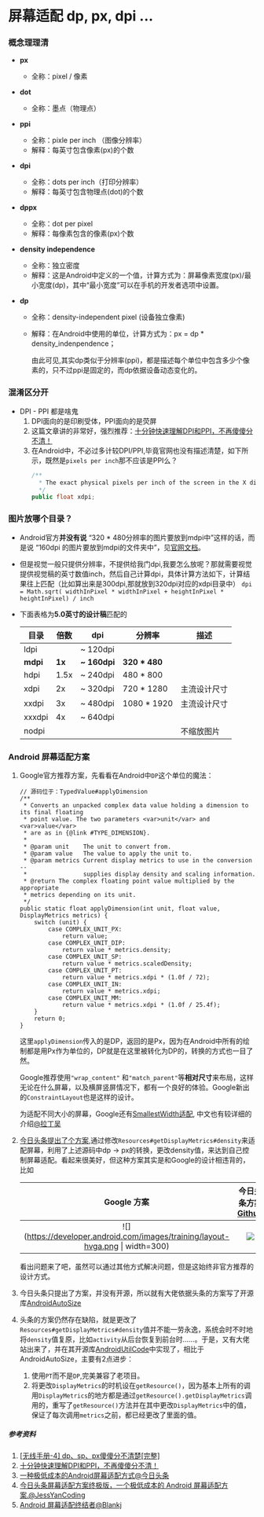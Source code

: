 # 屏幕适配 dp, px, dpi ...

### 概念理理清

* **px**

  * 全称：pixel / 像素

* **dot**

  * 全称：墨点（物理点）

* **ppi**

  * 全称：pixle per inch （图像分辨率）
  * 解释：每英寸包含像素(px)的个数

* **dpi**

  * 全称：dots per inch（打印分辨率）
  * 解释：每英寸包含物理点(dot)的个数

* **dppx**

  * 全称：dot per pixel
  * 解释：每像素包含的像素(px)个数

* **density independence**

  * 全称：独立密度
  * 解释：这是Android中定义的一个值，计算方式为：屏幕像素宽度(px)/最小宽度(dp)，其中“最小宽度”可以在手机的开发者选项中设置。

* **dp**

  * 全称：density-independent pixel (设备独立像素)

  * 解释：在Android中使用的单位，计算方式为：px = dp * density_indenpendence；    

    由此可见,其实dp类似于分辨率(ppi)，都是描述每个单位中包含多少个像素的，只不过ppi是固定的，而dp依据设备动态变化的。



### 混淆区分开

* DPI - PPI 都是啥鬼
  1. DPI面向的是印刷受体，PPI面向的是荧屏
  2. 这篇文章讲的非常好，强烈推荐：[十分钟快速理解DPI和PPI，不再傻傻分不清！](https://www.jianshu.com/p/aaa9fafdbc20)
  3. 在Android中，不必过多计较DPI/PPI,毕竟官网也没有描述清楚，如下所示，既然是`pixels per inch`那不应该是PPI么？
       ```java
       /**
         * The exact physical pixels per inch of the screen in the X dimension.
         */
       public float xdpi;
       ```



### 图片放哪个目录？

* Android官方**并没有说** “320 * 480分辨率的图片要放到mdpi中”这样的话，而是说 “160dpi 的图片要放到mdpi的文件夹中”，见[官网文档](https://developer.android.com/training/multiscreen/screendensities)。

* 但是视觉一般只提供分辨率，不提供给我门dpi,我要怎么放呢？那就需要视觉提供视觉稿的英寸数值inch，然后自己计算dpi，具体计算方法如下，计算结果往上匹配（比如算出来是300dpi,那就放到320dpi对应的xdpi目录中）
  ```dpi = Math.sqrt( widthInPixel * widthInPixel + heightInPixel * heightInPixel) / inch```

* 下面表格为**5.0英寸的设计稿**匹配的

    | 目录     | 倍数   | dpi          | 分辨率        | 描述         |
    | -------- | ------ | ------------ | ------------- | ------------ |
    | ldpi     |        | ~  120dpi    |               |              |
    | **mdpi** | **1x** | **~ 160dpi** | **320 * 480** |              |
    | hdpi     | 1.5x   | ~ 240dpi     | 480 * 800     |              |
    | xdpi     | 2x     | ~ 320dpi     | 720 * 1280    | 主流设计尺寸 |
    | xxdpi    | 3x     | ~ 480dpi     | 1080 * 1920   | 主流设计尺寸 |
    | xxxdpi   | 4x     | ~ 640dpi     |               |              |
    | nodpi    |        |              |               | 不缩放图片   |


### Android 屏幕适配方案

1. Google官方推荐方案，先看看在Android中`DP`这个单位的魔法：

   ```
   // 源码位于：TypedValue#applyDimension
   /**
    * Converts an unpacked complex data value holding a dimension to its final floating
    * point value. The two parameters <var>unit</var> and <var>value</var>
    * are as in {@link #TYPE_DIMENSION}.
    *
    * @param unit    The unit to convert from.
    * @param value   The value to apply the unit to.
    * @param metrics Current display metrics to use in the conversion --
    *                supplies display density and scaling information.
    * @return The complex floating point value multiplied by the appropriate
    * metrics depending on its unit.
    */
   public static float applyDimension(int unit, float value, DisplayMetrics metrics) {
       switch (unit) {
           case COMPLEX_UNIT_PX:
               return value;
           case COMPLEX_UNIT_DIP:
               return value * metrics.density;
           case COMPLEX_UNIT_SP:
               return value * metrics.scaledDensity;
           case COMPLEX_UNIT_PT:
               return value * metrics.xdpi * (1.0f / 72);
           case COMPLEX_UNIT_IN:
               return value * metrics.xdpi;
           case COMPLEX_UNIT_MM:
               return value * metrics.xdpi * (1.0f / 25.4f);
       }
       return 0;
   }
   ```
    这里`applyDimension`传入的是DP，返回的是Px，因为在Android中所有的绘制都是用Px作为单位的，DP就是在这里被转化为DP的，转换的方式也一目了然。

   Google推荐使用`"wrap_content"` 和`"match_parent"`等**相对尺寸**来布局，这样无论在什么屏幕，以及横屏竖屏情况下，都有一个良好的体验。Google新出的`ConstraintLayout`也是这样的设计。

   为适配不同大小的屏幕，Google还有[SmallestWidth适配](https://developer.android.com/training/multiscreen/screensizes#TaskUseSWQuali), 中文也有较详细的介绍[@拉丁吴](https://www.jianshu.com/p/a4b8e4c5d9b0)

2. [今日头条提出了个方案](https://mp.weixin.qq.com/s/d9QCoBP6kV9VSWvVldVVwA),通过修改`Resources#getDisplayMetrics#density`来适配屏幕，利用了上述源码中dp -> px的转换，更改density值，来达到自己控制屏幕适配。看起来很美好，但这种方案其实是和Google的设计相违背的，比如

    |                         Google 方案                          | 今日头条方案 [Github](https://github.com/JessYanCoding/AndroidAutoSize) |
    | :----------------------------------------------------------: | :----------------------------------------------------------: |
    | ![](https://developer.android.com/images/training/layout-hvga.png \| width=300) |                ![](jrtt_layout.jpgwidth=300)                 |

    看出问题来了吧，虽然可以通过其他方式解决问题，但是这始终非官方推荐的设计方式。

3. 今日头条只提出了方案，并没有开源，所以就有大佬依据头条的方案写了开源库[AndroidAutoSize](https://github.com/JessYanCoding/AndroidAutoSize)

4. 头条的方案仍然存在缺陷，就是更改了`Resources#getDisplayMetrics#density`值并不能一劳永逸，系统会时不时地将`density`值复原，比如`activity`从后台恢复到前台时……。于是，又有大佬站出来了，并在其开源库[AndroidUtilCode](https://github.com/Blankj/AndroidUtilCode/issues/758)中实现了，相比于 AndroidAutoSize，主要有2点进步：

   1. 使用`PT`而不是`DP`,完美兼容了老项目。
   2. 将更改`DisplayMetrics`的时机设在`getResource()`，因为基本上所有的调用`DisplayMetrics`的地方都是通过`getResource().getDisplayMetrics`调用的，重写了`getResource()`方法并在其中更改`DisplayMetrics`中的值，保证了每次调用`metrics`之前，都已经更改了里面的值。




##### 参考资料

1. [[无线手册-4] dp、sp、px傻傻分不清楚[完整]](https://zhuanlan.zhihu.com/p/19565895)
2. [十分钟快速理解DPI和PPI，不再傻傻分不清！](https://www.jianshu.com/p/aaa9fafdbc20)
3. [一种极低成本的Android屏幕适配方式@今日头条](https://mp.weixin.qq.com/s/d9QCoBP6kV9VSWvVldVVwA)
4. [今日头条屏幕适配方案终极版，一个极低成本的 Android 屏幕适配方案.@JessYanCoding](https://github.com/JessYanCoding/AndroidAutoSize)
5. [Android 屏幕适配终结者@Blankj](https://blankj.com/2018/12/18/android-adapt-screen-killer/)
